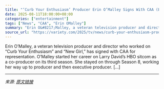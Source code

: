 ```yaml
---
title: "‘Curb Your Enthusiasm’ Producer Erin O’Malley Signs With CAA (EXCLUSIVE)"
date: 2025-08-11T18:00:00+08:00
categories: ["entertainment"]
tags: ["News", "CAA", "Erin OMalley"]
summary: "Erin O&#8217;Malley, a veteran television producer and director who worked on &#8220;Curb Your Enthusiasm&#8221; and &#8220;New Girl,&#8221; has signed with CAA for representation. O&#8217;Malley star"
source_url: "https://variety.com/2025/tv/news/curb-your-enthusiasm-producer-erin-omalley-caa-1236486732/"
---
```


Erin O&#8217;Malley, a veteran television producer and director who worked on &#8220;Curb Your Enthusiasm&#8221; and &#8220;New Girl,&#8221; has signed with CAA for representation. O&#8217;Malley started her career on Larry David&#8217;s HBO sitcom as a co-producer on its third season. She stayed on through Season 8, working her way up to producer and then executive producer. [&#8230;]

---

*来源: [原文链接](https://variety.com/2025/tv/news/curb-your-enthusiasm-producer-erin-omalley-caa-1236486732/)*
